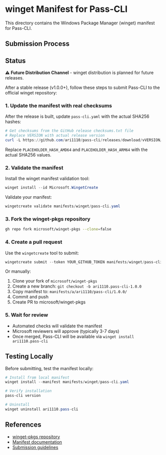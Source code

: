 # winget Manifest for Pass-CLI

This directory contains the Windows Package Manager (winget) manifest for Pass-CLI.

## Submission Process

## Status

⚠️ **Future Distribution Channel** - winget distribution is planned for future releases.

After a stable release (v1.0.0+), follow these steps to submit Pass-CLI to the official winget repository:

### 1. Update the manifest with real checksums

After the release is built, update `pass-cli.yaml` with the actual SHA256 hashes:

```powershell
# Get checksums from the GitHub release checksums.txt file
# Replace VERSION with actual release version
curl -L https://github.com/ari1110/pass-cli/releases/download/vVERSION/checksums.txt
```

Replace `PLACEHOLDER_HASH_AMD64` and `PLACEHOLDER_HASH_ARM64` with the actual SHA256 values.

### 2. Validate the manifest

Install the winget manifest validation tool:

```powershell
winget install --id Microsoft.WingetCreate
```

Validate your manifest:

```powershell
wingetcreate validate manifests/winget/pass-cli.yaml
```

### 3. Fork the winget-pkgs repository

```bash
gh repo fork microsoft/winget-pkgs --clone=false
```

### 4. Create a pull request

Use the `wingetcreate` tool to submit:

```powershell
wingetcreate submit --token YOUR_GITHUB_TOKEN manifests/winget/pass-cli.yaml
```

Or manually:

1. Clone your fork of `microsoft/winget-pkgs`
2. Create a new branch: `git checkout -b ari1110.pass-cli-1.0.0`
3. Copy manifest to: `manifests/a/ari1110/pass-cli/1.0.0/`
4. Commit and push
5. Create PR to microsoft/winget-pkgs

### 5. Wait for review

- Automated checks will validate the manifest
- Microsoft reviewers will approve (typically 3-7 days)
- Once merged, Pass-CLI will be available via `winget install ari1110.pass-cli`

## Testing Locally

Before submitting, test the manifest locally:

```powershell
# Install from local manifest
winget install --manifest manifests/winget/pass-cli.yaml

# Verify installation
pass-cli version

# Uninstall
winget uninstall ari1110.pass-cli
```

## References

- [winget-pkgs repository](https://github.com/microsoft/winget-pkgs)
- [Manifest documentation](https://learn.microsoft.com/en-us/windows/package-manager/package/manifest)
- [Submission guidelines](https://github.com/microsoft/winget-pkgs/blob/master/CONTRIBUTING.md)
